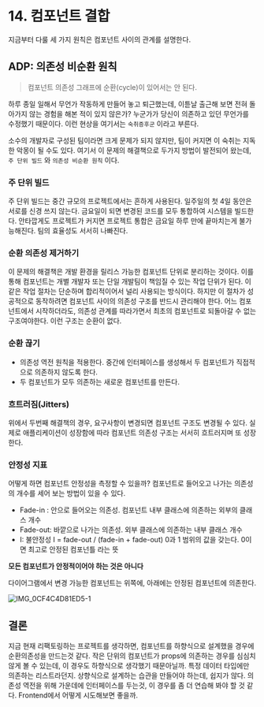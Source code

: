 # 14. 컴포넌트 결합

지금부터 다룰 세 가지 원칙은 컴포넌트 사이의 관계를 설명한다.

## ADP: 의존성 비순환 원칙

> 컴포넌트 의존성 그래프에 순환(cycle)이 있어서는 안 된다.

하루 종일 일해서 무언가 작동하게 만들어 놓고 퇴근했는데, 이튿날 출근해 보면 전혀 돌아가지 않는 경험을 해본 적이 있지 않은가? 누군가가 당신이 의존하고 있던 무언가를 수정했기 때문이다. 이런 현상을 여기서는 `숙취증후군` 이라고 부른다.

소수의 개발자로 구성된 팀이라면 크게 문제가 되지 않지만, 팀이 커지면 이 숙취는 지독한 악몽이 될 수도 있다. 여기서 이 문제의 해결책으로 두가지 방법이 발전되어 왔는데, `주 단위 빌드` 와 `의존성 비순환 원칙` 이다.

### 주 단위 빌드

주 단위 빌드는 중간 규모의 프로젝트에서는 흔하게 사용된다. 일주일의 첫 4일 동안은 서로를 신경 쓰지 않는다. 금요일이 되면 변경된 코드를 모두 통합하여 시스템을 빌드한다. 안타깝게도 프로젝트가 커지면 프로젝트 통합은 금요일 하루 만에 끝마치는게 불가능해진다. 팀의 효율성도 서서히 나빠진다.

### 순환 의존성 제거하기

이 문제의 해결책은 개발 환경을 릴리스 가능한 컴포넌트 단위로 분리하는 것이다. 이를 통해 컴포넌트는 개별 개발자 또는 단일 개발팀이 책임질 수 있는 작업 단위가 된다. 이 같은 작업 절차는 단순하며 합리적이어서 널리 사용되는 방식이다. 하지만 이 절차가 성공적으로 동작하려면 컴포넌트 사이의 의존성 구조를 반드시 관리해야 한다. 어느 컴포넌트에서 시작하더라도, 의존성 관계를 따라가면서 최초의 컴포넌트로 되돌아갈 수 없는 구조여야한다. 이런 구조는 순환이 없다.

### 순환 끊기

- 의존성 역전 원칙을 적용한다. 중간에 인터페이스를 생성해서 두 컴포넌트가 직접적으로 의존하지 않도록 한다.
- 두 컴포넌트가 모두 의존하는 새로운 컴포넌트를 만든다.

### 흐트러짐(Jitters)

위에서 두번째 해결책의 경우, 요구사항이 변경되면 컴포넌트 구조도 변경될 수 있다. 실제로 애플리케이션이 성장함에 따라 컴포넌트 의존성 구조는 서서히 흐트러지며 또 성장한다.

### 안정성 지표

어떻게 하면 컴포넌트 안정성을 측정할 수 있을까? 컴포넌트로 들어오고 나가는 의존성의 개수를 세어 보는 방법이 있을 수 있다.

- Fade-in : 안으로 들어오는 의존성. 컴포넌트 내부 클래스에 의존하는 외부의 클래스 개수
- Fade-out: 바깥으로 나가는 의존성. 외부 클래스에 의존하는 내부 클래스 개수
- I: 불안정성 I = fade-out / (fade-in + fade-out) 0과 1 범위의 값을 갖는다. 0이면 최고로 안정된 컴포넌틀 라는 뜻

**모든 컴포넌트가 안정적이어야 하는 것은 아니다**

다이어그램에서 변경 가능한 컴포넌트는 위쪽에, 아래에는 안정된 컴포넌트에 의존한다.

![IMG_0CF4C4D81ED5-1](https://github.com/jjiyeon/read-this-book/assets/15992851/5c121bdd-c04f-48dd-9446-d2442bfe28c9)

## 결론

지금 현재 리팩토링하는 프로젝트를 생각하면, 컴포넌트를 하향식으로 설계했을 경우에 순환의존성을 만드는것 같다. 작은 단위의 컴포넌트가 props에 의존하는 경우를 심심치않게 볼 수 있는데, 이 경우도 하향식으로 생각했기 때문아닐까. 특정 데이터 타입에만 의존하는 리스트라던지. 상향식으로 설계하는 습관을 만들어야 하는데, 쉽지가 않다. 의존성 역전을 위해 가운데에 인터페이스를 두는것, 이 경우를 좀 더 연습해 봐야 할 것 같다. Frontend에서 어떻게 시도해보면 좋을까.
